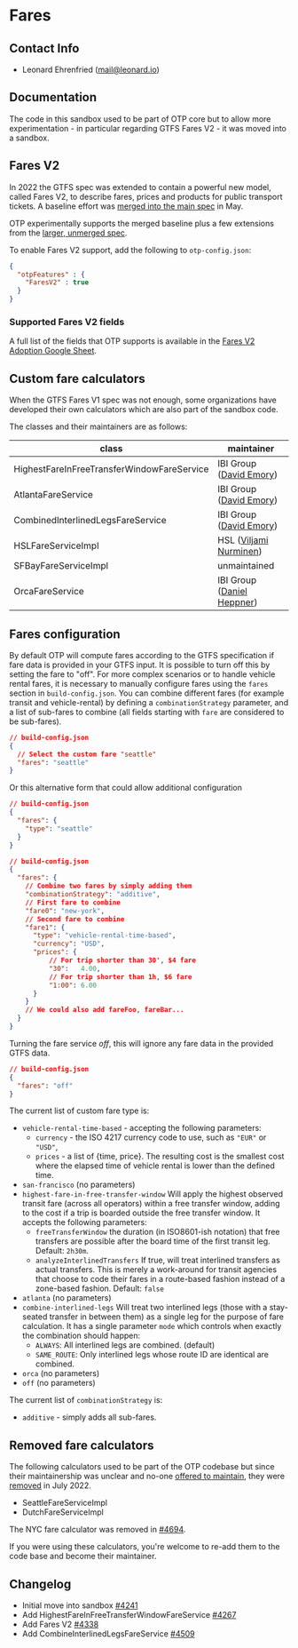 # Fares

## Contact Info

- Leonard Ehrenfried ([mail@leonard.io](mailto:mail@leonard.io))

## Documentation

The code in this sandbox used to be part of OTP core but to allow more experimentation - in 
particular regarding GTFS Fares V2 - it was moved into a sandbox.

## Fares V2

In 2022 the GTFS spec was extended to contain a powerful new model, called Fares V2, to describe fares, prices and
products for public transport tickets. A baseline effort was [merged into the main
spec](https://github.com/google/transit/pull/286) in May.

OTP experimentally supports the merged baseline plus a few extensions from the [larger, unmerged spec](http://bit.ly/gtfs-fares).

To enable Fares V2 support, add the following to `otp-config.json`:

```json
{
  "otpFeatures" : {
    "FaresV2" : true
  }
}
```

### Supported Fares V2 fields

A full list of the fields that OTP supports is available in the [Fares V2 Adoption Google Sheet](https://docs.google.com/spreadsheets/d/1jpKjz6MbCD2XPhmIP11EDi-P2jMh7x2k-oHS-pLf2vI).

## Custom fare calculators

When the GTFS Fares V1 spec was not enough, some organizations have developed their own calculators
which are also part of the sandbox code.

The classes and their maintainers are as follows:

| class                                      | maintainer                                                 |
|--------------------------------------------|------------------------------------------------------------|
| HighestFareInFreeTransferWindowFareService | IBI Group ([David Emory](mailto:david.emory@ibigroup.com)) |
| AtlantaFareService                         | IBI Group ([David Emory](mailto:david.emory@ibigroup.com)) |
| CombinedInterlinedLegsFareService          | IBI Group ([David Emory](mailto:david.emory@ibigroup.com)) |
| HSLFareServiceImpl                         | HSL ([Viljami Nurminen](mailto:viljami.nurminen@cgi.com))  |
| SFBayFareServiceImpl                       | unmaintained                                               |
| OrcaFareService                            | IBI Group ([Daniel Heppner](mailto:daniel.heppner@ibigroup.com))|



## Fares configuration

By default OTP will compute fares according to the GTFS specification if fare data is provided in
your GTFS input. It is possible to turn off this by setting the fare to "off". For more complex
scenarios or to handle vehicle rental fares, it is necessary to manually configure fares using the
`fares` section in `build-config.json`. You can combine different fares (for example transit and
vehicle-rental) by defining a `combinationStrategy` parameter, and a list of sub-fares to combine
(all fields starting with `fare` are considered to be sub-fares).

```JSON
// build-config.json
{
  // Select the custom fare "seattle"
  "fares": "seattle"
}
```

Or this alternative form that could allow additional configuration

```JSON
// build-config.json
{
  "fares": {
	"type": "seattle"
  }
}
```

```JSON
// build-config.json
{
  "fares": {
    // Combine two fares by simply adding them
    "combinationStrategy": "additive",
    // First fare to combine
    "fare0": "new-york",
    // Second fare to combine
    "fare1": {
      "type": "vehicle-rental-time-based",
      "currency": "USD",
      "prices": {
          // For trip shorter than 30', $4 fare
          "30":   4.00,
          // For trip shorter than 1h, $6 fare
          "1:00": 6.00
      }
    }
    // We could also add fareFoo, fareBar...
  }
}
```

Turning the fare service _off_, this will ignore any fare data in the provided GTFS data.

```JSON
// build-config.json
{
  "fares": "off"
}
```

The current list of custom fare type is:

- `vehicle-rental-time-based` - accepting the following parameters:
    - `currency` - the ISO 4217 currency code to use, such as `"EUR"` or `"USD"`,
    - `prices` - a list of {time, price}. The resulting cost is the smallest cost where the elapsed
      time of vehicle rental is lower than the defined time.
- `san-francisco` (no parameters)
- `highest-fare-in-free-transfer-window` Will apply the highest observed transit fare (across all
  operators) within a free transfer window, adding to the cost if a trip is boarded outside the free
  transfer window. It accepts the following parameters:
    - `freeTransferWindow` the duration (in ISO8601-ish notation) that free transfers are
      possible after the board time of the first transit leg. Default: `2h30m`.
    - `analyzeInterlinedTransfers` If true, will treat interlined transfers as actual transfers.
      This is merely a work-around for transit agencies that choose to code their fares in a
      route-based fashion instead of a zone-based fashion. Default: `false`
- `atlanta` (no parameters)
- `combine-interlined-legs` Will treat two interlined legs (those with a stay-seated transfer in
  between them) as a single leg for the purpose of fare calculation.
  It has a single parameter `mode` which controls when exactly the combination should happen:
    - `ALWAYS`: All interlined legs are combined. (default)
    - `SAME_ROUTE`: Only interlined legs whose route ID are identical are combined.
- `orca` (no parameters)
- `off` (no parameters)

The current list of `combinationStrategy` is:

- `additive` - simply adds all sub-fares.
 
## Removed fare calculators

The following calculators used to be part of the OTP codebase but since their maintainership
was unclear and no-one [offered to maintain](https://groups.google.com/g/opentripplanner-users/c/ZPzx1lhZ9HU),
they were [removed](https://github.com/opentripplanner/OpenTripPlanner/pull/4273) in July 2022.

- SeattleFareServiceImpl
- DutchFareServiceImpl

The NYC fare calculator was removed in [#4694](https://github.com/opentripplanner/OpenTripPlanner/pull/4694).

If you were using these calculators, you're welcome to re-add them to the code base and become their
maintainer.

## Changelog

- Initial move into sandbox [#4241](https://github.com/opentripplanner/OpenTripPlanner/pull/4241)
- Add HighestFareInFreeTransferWindowFareService [#4267](https://github.com/opentripplanner/OpenTripPlanner/pull/4267)
- Add Fares V2 [#4338](https://github.com/opentripplanner/OpenTripPlanner/pull/4338)
- Add CombineInterlinedLegsFareService [#4509](https://github.com/opentripplanner/OpenTripPlanner/pull/4509)
